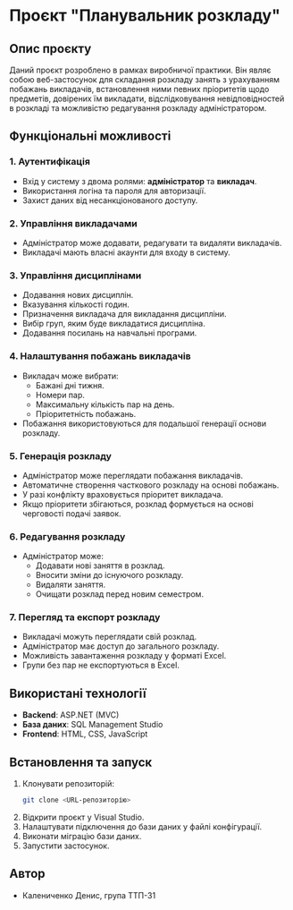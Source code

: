 # Проєкт "Планувальник розкладу"

## Опис проєкту
Даний проєкт розроблено в рамках виробничої практики. Він являє собою веб-застосунок для складання розкладу занять з урахуванням побажань викладачів,
встановлення ними певних пріоритетів щодо предметів, довірених їм викладати, відслідковування невідповідностей в розкладі та можливістю редагування розкладу адміністратором.

## Функціональні можливості

### 1. Аутентифікація
- Вхід у систему з двома ролями: **адміністратор** та **викладач**.
- Використання логіна та пароля для авторизації.
- Захист даних від несанкціонованого доступу.

### 2. Управління викладачами
- Адміністратор може додавати, редагувати та видаляти викладачів.
- Викладачі мають власні акаунти для входу в систему.

### 3. Управління дисциплінами
- Додавання нових дисциплін.
- Вказування кількості годин.
- Призначення викладача для викладання дисципліни.
- Вибір груп, яким буде викладатися дисципліна.
- Додавання посилань на навчальні програми.

### 4. Налаштування побажань викладачів
- Викладач може вибрати:
  - Бажані дні тижня.
  - Номери пар.
  - Максимальну кількість пар на день.
  - Пріоритетність побажань.
- Побажання використовуються для подальшої генерації основи розкладу.

### 5. Генерація розкладу
- Адміністратор може переглядати побажання викладачів.
- Автоматичне створення часткового розкладу на основі побажань.
- У разі конфлікту враховується пріоритет викладача.
- Якщо пріоритети збігаються, розклад формується на основі черговості подачі заявок.

### 6. Редагування розкладу
- Адміністратор може:
  - Додавати нові заняття в розклад.
  - Вносити зміни до існуючого розкладу.
  - Видаляти заняття.
  - Очищати розклад перед новим семестром.

### 7. Перегляд та експорт розкладу
- Викладачі можуть переглядати свій розклад.
- Адміністратор має доступ до загального розкладу.
- Можливість завантаження розкладу у форматі Excel.
- Групи без пар не експортуються в Excel.

## Використані технології
- **Backend**: ASP.NET (MVC)
- **База даних**: SQL Management Studio
- **Frontend**: HTML, CSS, JavaScript

## Встановлення та запуск
1. Клонувати репозиторій:
   ```sh
   git clone <URL-репозиторію>
   ```
2. Відкрити проєкт у Visual Studio.
3. Налаштувати підключення до бази даних у файлі конфігурації.
4. Виконати міграцію бази даних.
5. Запустити застосунок.

## Автор
- Калениченко Денис, група ТТП-31
